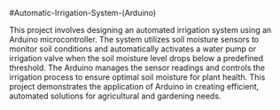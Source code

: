 #Automatic-Irrigation-System-(Arduino)

This project involves designing an automated irrigation system using an Arduino microcontroller. The system utilizes soil moisture sensors to monitor soil conditions and automatically activates a water 
pump or irrigation valve when the soil moisture level drops below a predefined threshold. The Arduino manages the sensor readings and controls the irrigation process to ensure optimal soil moisture for 
plant health. This project demonstrates the application of Arduino in creating efficient, automated solutions for agricultural and gardening needs.
